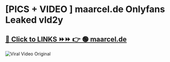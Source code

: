 
 # [PICS + VIDEO ] maarcel.de Onlyfans Leaked vld2y

## <h2><a href="https://clipsfans.com/maarcel.de&ref=git">🔗 Click to LINKS ⏩⏩ 👉 🟢 maarcel.de </a></h2>

<a href="https://clipsfans.com/maarcel.de&ref=git" rel="nofollow" data-target="animated-image.originalLink"><img src="https://i.ibb.co.com/xMMVF88/686577567.gif" alt="Viral Video Original" style="max-width: 100%; display: inline-block;" data-target="animated-image.originalImage"></a>


